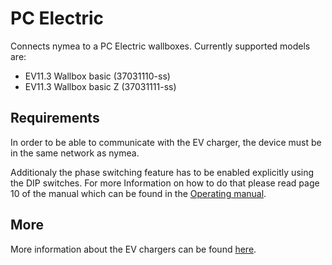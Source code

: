 # PC Electric

Connects nymea to a PC Electric wallboxes. Currently supported models are:

* EV11.3 Wallbox basic (37031110-ss)
* EV11.3 Wallbox basic Z (37031111-ss)


## Requirements

In order to be able to communicate with the EV charger, the device must be in the same network as nymea.

Additionaly the phase switching feature has to be enabled explicitly using the DIP switches. For more Information on how to do that please read page 10 of the manual which can be found in the [Operating manual](https://www.pcelectric.at/tradepro/shopen/artikel/allgemein/11227%20EV11.3%20WALLBOX%20MOM%20V1.0%20EN.pdf).

## More

More information about the EV chargers can be found [here](https://www.pcelectric.at/).